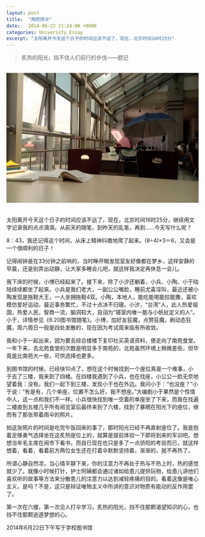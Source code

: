 ```yaml
---
layout: post
title:  "两把雨伞"
date:   2014-06-22 21:24:00 +0000
categories: University_Essay
excerpt: "太阳离开今天这个日子的时间应该不远了，现在，北京时间16时25分"
---
```


<div>
<blockquote class="quote-style">
炙热的阳光，挡不住人们前行的步伐——题记
</blockquote>
<br>
</div>

<div align='center'>
<img height="340" src="/assets/twoumbrellas.jpg"><br>
<br>
</div>

太阳离开今天这个日子的时间应该不远了，现在，北京时间16时25分，继续用文字记录我的点点滴滴。从前天的随笔，到昨天的乱笔，再到……今天写什么呢？

8：43，我还记得这个时间，从床上精神抖擞地爬了起来。(8÷4)×3＝6，又会是一个很顺利的日子！

记得闹钟是在33分钟之前响的，当时睁开眼发现室友好像都在梦乡，这样安静的早晨，还是别弄出动静，让大家多睡会儿吧，就这样我决定再休息一会儿。

我下床的时候，小博已经起来了。接下来，除了小汐还躺着，小兵、小陶、小于陆陆续续都坐了起来。小兵是我们老大，一副公公嘴脸，睡前尤喜淫叫，最近还被小陶发现是拖鞋大王，一人坐拥拖鞋4双。小陶，本地人，能吃能喝能拉能撒，喜欢模仿爱好运动，最近事务繁忙，不过十点决不归寝。小汐，“台湾”人，此人热爱祖国，热爱人民，智商一流，脑洞较大，自诩为“寝室内唯一能与小帆扯定义的人”。小于，详情参见《6.20图书馆随笔》。小博，加好友狂魔，点赞狂魔，刷动态狂魔，周六周日一般是四处发散的，现在因为考试周来临有所收敛。

我和小于一起出来，因为要去综合楼楼下复印社买英语资料，便走向了南苑食堂。一年下来，去北苑食堂的次数是明显多于南苑的，北苑虽然环境上稍微差些，但毕竟是比南苑大一些，可供选择也更多。

到图书馆的时候，已经快10点了，想在这个时候找到一个座位真是一个难事，小于去了三楼，我来到了四楼。在四楼我遇到了小兵，也在找座，小公公一脸无奈地望着我：没有。我们一起下到三楼，发现小于也在外边。我问小于：“也没座？”小于说：“有是有，几个单座，位置不怎么好，我不想座。”大编剧小于果然是个性情中人，这一点和我们不一样。小兵很快找到唯一空着的单座坐了下来，而我在找遍二楼直到五楼几乎所有阅览室后最终来到了六楼，找到了暴晒在阳光下的座位，继而有了那张带着雨伞的照片。

拍这张照片的时间是吃完午饭回来的事了，那时阳光已经不再直射座位了。我是抱着足够勇气选择坐在这炙热座位上的，就算是提前体验一下即将到来的军训吧。想想当年毛主席在闹市下看书，而自已现在也只是多了一点骄阳的考验而已，就这样想着，看着，看着前方两位女生还在打着伞默默坚持着，渐渐的，就不再热了。

所谓心静自然凉，当心情平静下来，你的注意力不再处于热与不热上时，热的感觉就少了。就像小时候打针，护士阿姨都会通过诸如给患儿提供玩物，给患儿讲他们喜欢听的故事等方法来分散患儿的注意力以达到减轻疼痛的目的。看着这像是唯心主义，是吗？不是，这只是辩证唯物主义中所讲的意识对物质有能动的反作用罢了。

第一次在六楼，第一次见人打伞学习，炙热的阳光，挡不住那颗渴望知识的心，也挡不住那颗追逐梦想的心。

2014年6月22日下午写于学校图书馆